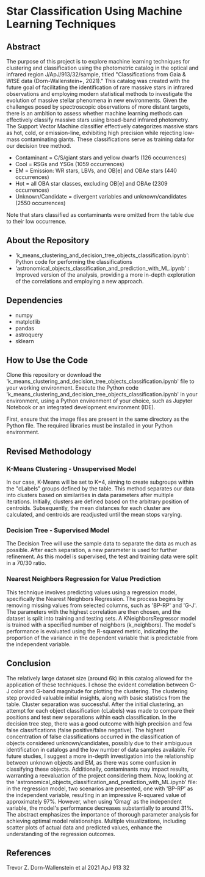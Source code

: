 # Star Classification Using Machine Learning Techniques

## Abstract

The purpose of this project is to explore machine learning techniques for clustering and classification using the photometric catalog in the optical and infrared region J/ApJ/913/32/sample, titled "Classifications from Gaia & WISE data (Dorn-Wallenstein+, 2021)." This catalog was created with the future goal of facilitating the identification of rare massive stars in infrared observations and employing modern statistical methods to investigate the evolution of massive stellar phenomena in new environments. Given the challenges posed by spectroscopic observations of more distant targets, there is an ambition to assess whether machine learning methods can effectively classify massive stars using broad-band infrared photometry. The Support Vector Machine classifier effectively categorizes massive stars as hot, cold, or emission-line, exhibiting high precision while rejecting low-mass contaminating giants. These classifications serve as training data for our decision tree method.

- Contaminant = C/S/giant stars and yellow dwarfs (126 occurrences)
- Cool = RSGs and YSGs (1059 occurrences)
- EM = Emission: WR stars, LBVs, and OB[e] and OBAe stars (440 occurrences)
- Hot = all OBA star classes, excluding OB[e] and OBAe (2309 occurrences)
- Unknown/Candidate = divergent variables and unknown/candidates (2550 occurrences)

Note that stars classified as contaminants were omitted from the table due to their low occurrence.


## About the Repository

- 'k_means_clustering_and_decision_tree_objects_classification.ipynb': Python code for performing the classifications
- 'astronomical_objects_classification_and_prediction_with_ML.ipynb' : Improved version of the analysis, providing a more in-depth exploration of the correlations and employing a new approach.

## Dependencies

- numpy
- matplotlib
- pandas
- astroquery
- sklearn

## How to Use the Code

Clone this repository or download the 'k_means_clustering_and_decision_tree_objects_classification.ipynb' file to your working environment. Execute the Python code 'k_means_clustering_and_decision_tree_objects_classification.ipynb' in your environment, using a Python environment of your choice, such as Jupyter Notebook or an integrated development environment (IDE).

First, ensure that the image files are present in the same directory as the Python file. The required libraries must be installed in your Python environment.

## Revised Methodology


### K-Means Clustering - Unsupervised Model

In our case, K-Means will be set to K=4, aiming to create subgroups within the "cLabels" groups defined by the table. This method separates our data into clusters based on similarities in data parameters after multiple iterations. Initially, clusters are defined based on the arbitrary position of centroids. Subsequently, the mean distances for each cluster are calculated, and centroids are readjusted until the mean stops varying.

### Decision Tree - Supervised Model

The Decision Tree will use the sample data to separate the data as much as possible. After each separation, a new parameter is used for further refinement. As this model is supervised, the test and training data were split in a 70/30 ratio.

### Nearest Neighbors Regression for Value Prediction

This technique involves predicting values using a regression model, specifically the Nearest Neighbors Regression. The process begins by removing missing values from selected columns, such as 'BP-RP' and 'G-J'. The parameters with the highest correlation are then chosen, and the dataset is split into training and testing sets. A KNeighborsRegressor model is trained with a specified number of neighbors (k_neighbors). The model's performance is evaluated using the R-squared metric, indicating the proportion of the variance in the dependent variable that is predictable from the independent variable.

## Conclusion

The relatively large dataset size (around 6k) in this catalog allowed for the application of these techniques. I chose the evident correlation between G-J color and G-band magnitude for plotting the clustering. The clustering step provided valuable initial insights, along with basic statistics from the table. Cluster separation was successful. After the initial clustering, an attempt for each object classification (cLabels) was made to compare their positions and test new separations within each classification. In the decision tree step, there was a good outcome with high precision and few false classifications (false positive/false negative). The highest concentration of false classifications occurred in the classification of objects considered unknown/candidates, possibly due to their ambiguous identification in catalogs and the low number of data samples available. For future studies, I suggest a more in-depth investigation into the relationship between unknown objects and EM, as there was some confusion in classifying these objects. Additionally, contaminants may impact results, warranting a reevaluation of the project considering them. Now, looking at the 'astronomical_objects_classification_and_prediction_with_ML.ipynb' file: in the regression model, two scenarios are presented, one with 'BP-RP' as the independent variable, resulting in an impressive R-squared value of approximately 97%. However, when using 'Gmag' as the independent variable, the model's performance decreases substantially to around 31%. The abstract emphasizes the importance of thorough parameter analysis for achieving optimal model relationships. Multiple visualizations, including scatter plots of actual data and predicted values, enhance the understanding of the regression outcomes.

## References
Trevor Z. Dorn-Wallenstein et al 2021 ApJ 913 32
